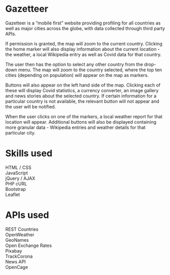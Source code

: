 # Gazetteer

Gazetteer is a “mobile first” website providing profiling for all countries as well as major cities across the globe, with data collected through third party APIs.

If permission is granted, the map will zoom to the current country. Clicking the home marker will also display information about the current location - the weather, a local Wikipedia entry as well as Covid data for that country.

The user then has the option to select any other country from the drop-down menu. The map will zoom to the country selected, where the top ten cities (depending on population) will appear on the map as markers.

Buttons will also appear on the left hand side of the map. Clicking each of these will display Covid statistics, a currency converter, an image gallery and news stories about the selected country. If certain information for a particular country is not available, the relevant button will not appear and the user will be notified.

When the user clicks on one of the markers, a local weather report for that location will appear. Additional buttons will also be displayed containing more granular data - Wikipedia entries and weather details for that particular city.

# Skills used

HTML / CSS\
JavaScript\
jQuery / AJAX\
PHP cURL\
Bootstrap\
Leaflet

# APIs used

REST Countries\
OpenWeather\
GeoNames\
Open Exchange Rates\
Pixabay\
TrackCorona\
News API\
OpenCage
